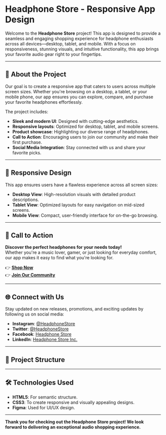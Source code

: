 # Headphone Store - Responsive App Design

Welcome to the **Headphone Store** project! This app is designed to provide a seamless and engaging shopping experience for headphone enthusiasts across all devices—desktop, tablet, and mobile. With a focus on responsiveness, stunning visuals, and intuitive functionality, this app brings your favorite audio gear right to your fingertips.

---

## 📖 About the Project

Our goal is to create a responsive app that caters to users across multiple screen sizes. Whether you're browsing on a desktop, a tablet, or your mobile phone, our app ensures you can explore, compare, and purchase your favorite headphones effortlessly.

The project includes:
- **Sleek and modern UI**: Designed with cutting-edge aesthetics.
- **Responsive layouts**: Optimized for desktop, tablet, and mobile screens.
- **Product showcase**: Highlighting our diverse range of headphones.
- **Call to Action**: Encouraging users to join our community and make their first purchase.
- **Social Media Integration**: Stay connected with us and share your favorite picks.

---

## 📱 Responsive Design

This app ensures users have a flawless experience across all screen sizes:
- **Desktop View**: High-resolution visuals with detailed product descriptions.
- **Tablet View**: Optimized layouts for easy navigation on mid-sized screens.
- **Mobile View**: Compact, user-friendly interface for on-the-go browsing.

---

## 🚀 Call to Action

**Discover the perfect headphones for your needs today!**  
Whether you're a music lover, gamer, or just looking for everyday comfort, our app makes it easy to find what you're looking for.

👉 **[Shop Now](#)**  
👉 **[Join Our Community](#)**  

---

## 🌐 Connect with Us

Stay updated on new releases, promotions, and exciting updates by following us on social media:

- **Instagram**: [@HeadphoneStore](https://instagram.com/HeadphoneStore)
- **Twitter**: [@HeadphoneStore](https://twitter.com/HeadphoneStore)
- **Facebook**: [Headphone Store](https://facebook.com/HeadphoneStore)
- **LinkedIn**: [Headphone Store Inc.](https://linkedin.com/company/HeadphoneStore)

---

## 📂 Project Structure
---

## 🛠 Technologies Used

- **HTML5**: For semantic structure.
- **CSS3**: To create responsive and visually appealing designs.
- **Figma**: Used for UI/UX design.

---

**Thank you for checking out the Headphone Store project! We look forward to delivering an exceptional audio shopping experience.**


